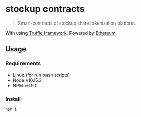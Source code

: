 # stockup contracts

> Smart-contracts of stockup share tokenization platform.

With using [Truffle framework](http://truffleframework.com/). Powered by [Ethereum](https://ethereum.org/).  
  
## Usage

### Requirements  

- Linux (for run bash scripts)
- Node v10.15.3
- NPM v6.9.0

### Install

```
npm i
```

